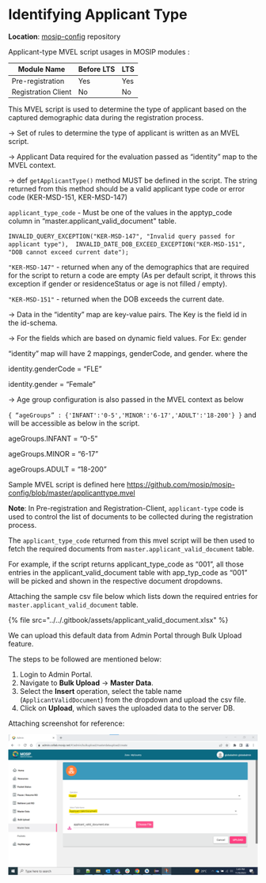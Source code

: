 # Identifying Applicant Type

**Location**: [mosip-config](https://github.com/mosip/mosip-config) repository

Applicant-type MVEL script usages in MOSIP modules :

| **Module Name**     | **Before LTS** | **LTS** |
| ------------------- | -------------- | ------- |
| Pre-registration    | Yes            | Yes     |
| Registration Client | No             | No      |

This MVEL script is used to determine the type of applicant based on the captured demographic data during the registration process.

→ Set of rules to determine the type of applicant is written as an MVEL script.

→ Applicant Data required for the evaluation passed as “identity” map to the MVEL context.

→ def `getApplicantType()` method MUST be defined in the script. The string returned from this method should be a valid applicant type code or error code (KER-MSD-151, KER-MSD-147)

`applicant_type_code` - Must be one of the values in the apptyp\_code column in “master.applicant\_valid\_document" table.

```
INVALID_QUERY_EXCEPTION("KER-MSD-147", "Invalid query passed for applicant type"),	INVALID_DATE_DOB_EXCEED_EXCEPTION("KER-MSD-151", "DOB cannot exceed current date");
```

`"KER-MSD-147"` - returned when any of the demographics that are required for the script to return a code are empty (As per default script, it throws this exception if gender or residenceStatus or age is not filled / empty).

`"KER-MSD-151"` - returned when the DOB exceeds the current date.

→ Data in the “identity” map are key-value pairs. The Key is the field id in the id-schema.

→ For the fields which are based on dynamic field values. For Ex: gender

“identity” map will have 2 mappings, genderCode, and gender. where the

identity.genderCode = “FLE”

identity.gender = “Female”

→ Age group configuration is also passed in the MVEL context as below

`{ “ageGroups” : {'INFANT':'0-5','MINOR':'6-17','ADULT':'18-200'} }` and will be accessible as below in the script.

ageGroups.INFANT = “0-5”

ageGroups.MINOR = “6-17”

ageGroups.ADULT = “18-200”

Sample MVEL script is defined here https://github.com/mosip/mosip-config/blob/master/applicanttype.mvel

**Note**: In Pre-registration and Registration-Client, `applicant-type` code is used to control the list of documents to be collected during the registration process.

The `applicant_type_code` returned from this mvel script will be then used to fetch the required documents from `master.applicant_valid_document` table.

For example, if the script returns applicant\_type\_code as “001”, all those entries in the applicant\_valid\_document table with app\_typ\_code as “001” will be picked and shown in the respective document dropdowns.

Attaching the sample csv file below which lists down the required entries for `master.applicant_valid_document` table.

{% file src="../../.gitbook/assets/applicant_valid_document.xlsx" %}

We can upload this default data from Admin Portal through Bulk Upload feature.

The steps to be followed are mentioned below:

1. Login to Admin Portal.
2. Navigate to **Bulk Upload** → **Master Data**.
3. Select the **Insert** operation, select the table name (`ApplicantValidDocument`) from the dropdown and upload the csv file.
4. Click on **Upload**, which saves the uploaded data to the server DB.

Attaching screenshot for reference:

![](../../.gitbook/assets/upgrade-application-mvel.png)
